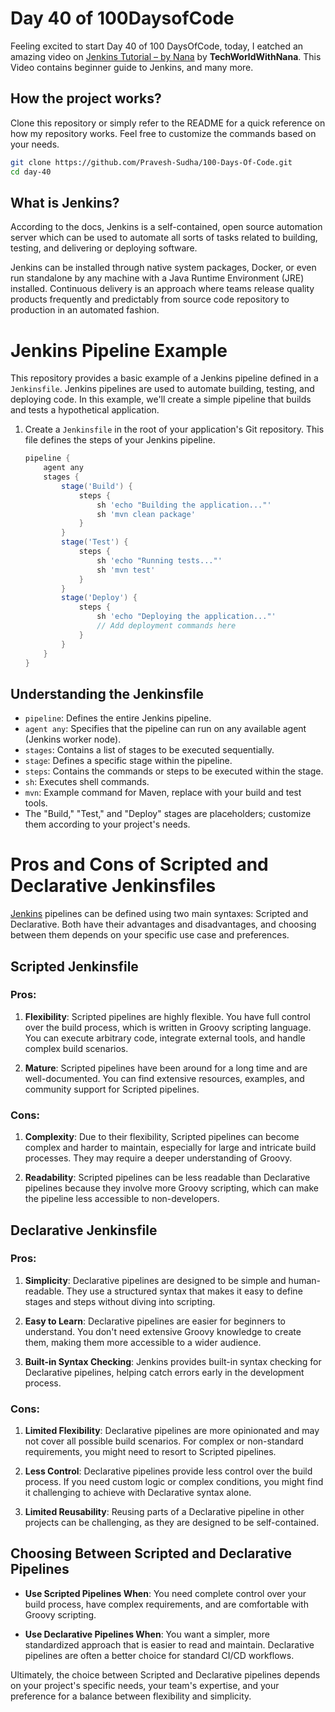 # Day 40 of 100DaysofCode

Feeling excited to start Day 40 of 100 DaysOfCode, today, I eatched an amazing video on [Jenkins Tutorial – by Nana](https://youtu.be/pMO26j2OUME?si=JcFv8q-9Ec1RwF5S) by <b>TechWorldWithNana</b>. This Video contains beginner guide to Jenkins, and many more.

## How the project works?

Clone this repository or simply refer to the README for a quick reference on how my repository works. Feel free to customize the commands based on your needs.

```bash
git clone https://github.com/Pravesh-Sudha/100-Days-Of-Code.git
cd day-40
```

## What is Jenkins?

According to the docs, Jenkins is a self-contained, open source automation server which can be used to automate all sorts of tasks related to building, testing, and delivering or deploying software.

Jenkins can be installed through native system packages, Docker, or even run standalone by any machine with a Java Runtime Environment (JRE) installed. Continuous delivery is an approach where teams release quality products frequently and predictably from source code repository to production in an automated fashion.

# Jenkins Pipeline Example

This repository provides a basic example of a Jenkins pipeline defined in a `Jenkinsfile`. Jenkins pipelines are used to automate building, testing, and deploying code. In this example, we'll create a simple pipeline that builds and tests a hypothetical application.

1. Create a `Jenkinsfile` in the root of your application's Git repository. This file defines the steps of your Jenkins pipeline.

   ```groovy
   pipeline {
       agent any
       stages {
           stage('Build') {
               steps {
                   sh 'echo "Building the application..."'
                   sh 'mvn clean package'
               }
           }
           stage('Test') {
               steps {
                   sh 'echo "Running tests..."'
                   sh 'mvn test'
               }
           }
           stage('Deploy') {
               steps {
                   sh 'echo "Deploying the application..."'
                   // Add deployment commands here
               }
           }
       }
   }
    ```

## Understanding the Jenkinsfile

- `pipeline`: Defines the entire Jenkins pipeline.
- `agent any`: Specifies that the pipeline can run on any available agent (Jenkins worker node).
- `stages`: Contains a list of stages to be executed sequentially.
- `stage`: Defines a specific stage within the pipeline.
- `steps`: Contains the commands or steps to be executed within the stage.
- `sh`: Executes shell commands.
- `mvn`: Example command for Maven, replace with your build and test tools.
- The "Build," "Test," and "Deploy" stages are placeholders; customize them according to your project's needs.

# Pros and Cons of Scripted and Declarative Jenkinsfiles

[Jenkins](https://www.jenkins.io/) pipelines can be defined using two main syntaxes: Scripted and Declarative. Both have their advantages and disadvantages, and choosing between them depends on your specific use case and preferences.

## Scripted Jenkinsfile

### Pros:

1. **Flexibility**: Scripted pipelines are highly flexible. You have full control over the build process, which is written in Groovy scripting language. You can execute arbitrary code, integrate external tools, and handle complex build scenarios.

2. **Mature**: Scripted pipelines have been around for a long time and are well-documented. You can find extensive resources, examples, and community support for Scripted pipelines.

### Cons:

1. **Complexity**: Due to their flexibility, Scripted pipelines can become complex and harder to maintain, especially for large and intricate build processes. They may require a deeper understanding of Groovy.

2. **Readability**: Scripted pipelines can be less readable than Declarative pipelines because they involve more Groovy scripting, which can make the pipeline less accessible to non-developers.

## Declarative Jenkinsfile

### Pros:

1. **Simplicity**: Declarative pipelines are designed to be simple and human-readable. They use a structured syntax that makes it easy to define stages and steps without diving into scripting.

2. **Easy to Learn**: Declarative pipelines are easier for beginners to understand. You don't need extensive Groovy knowledge to create them, making them more accessible to a wider audience.

3. **Built-in Syntax Checking**: Jenkins provides built-in syntax checking for Declarative pipelines, helping catch errors early in the development process.

### Cons:

1. **Limited Flexibility**: Declarative pipelines are more opinionated and may not cover all possible build scenarios. For complex or non-standard requirements, you might need to resort to Scripted pipelines.

2. **Less Control**: Declarative pipelines provide less control over the build process. If you need custom logic or complex conditions, you might find it challenging to achieve with Declarative syntax alone.

3. **Limited Reusability**: Reusing parts of a Declarative pipeline in other projects can be challenging, as they are designed to be self-contained.

## Choosing Between Scripted and Declarative Pipelines

- **Use Scripted Pipelines When**: You need complete control over your build process, have complex requirements, and are comfortable with Groovy scripting.

- **Use Declarative Pipelines When**: You want a simpler, more standardized approach that is easier to read and maintain. Declarative pipelines are often a better choice for standard CI/CD workflows.

Ultimately, the choice between Scripted and Declarative pipelines depends on your project's specific needs, your team's expertise, and your preference for a balance between flexibility and simplicity.

